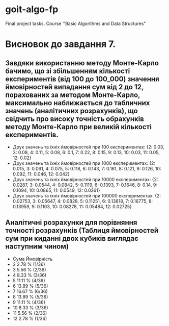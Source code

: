 # goit-algo-fp
Final project tasks. Course ''Basic Algorithms and Data Structures"


# Висновок до завдання 7. 
## Завдяки використанню методу Монте-Карло бачимо, що зі збільшенням кількості експериментів (від 100 до 100_000) значення ймовірностей випадання сум від 2 до 12, порахованих за методом Монте-Карло, максимально наближається до табличних значень (аналітичних розрахунків), що свідчить про високу точність обрахунків методу Монте-Карло при великій кількості експериментів.


- Друк значень та їхніх ймовірностей при 100 експериментах:    {2: 0.03, 3: 0.08, 4: 0.11, 5: 0.08, 6: 0.1, 7: 0.22, 8: 0.15, 9: 0.13, 10: 0.03, 11: 0.05, 12: 0.02}
- Друк значень та їхніх ймовірностей при 1000 експериментах:   {2: 0.015, 3: 0.061, 4: 0.075, 5: 0.118, 6: 0.143, 7: 0.161, 8: 0.121, 9: 0.126, 10: 0.092, 11: 0.046, 12: 0.042}
- Друк значень та їхніх ймовірностей при 10000 експериментах:  {2: 0.0287, 3: 0.0544, 4: 0.0842, 5: 0.1119, 6: 0.1393, 7: 0.1646, 8: 0.14, 9: 0.1094, 10: 0.0865, 11: 0.0549, 12: 0.0261}
- Друк значень та їхніх ймовірностей при 100000 експериментах: {2: 0.02753, 3: 0.05647, 4: 0.0828, 5: 0.11251, 6: 0.13818, 7: 0.16775, 8: 0.13959, 9: 0.1103, 10: 0.08278, 11: 0.05484, 12: 0.02725}

## Аналітичні розрахунки для порівняння точності розрахунків (Таблиця ймовірностей сум при киданні двох кубиків виглядає наступним чином)

- Сума   Ймовірність
- 2      2.78  % (1/36)
- 3      5.56  % (2/36)
- 4      8.33  % (3/36)
- 5      11.11 % (4/36)
- 6      13.89 % (5/36)
- 7      16.67 % (6/36)
- 8      13.89 % (5/36)
- 9      11.11 % (4/36)
- 10     8.33  % (3/36)
- 11     5.56  % (2/36)
- 12     2.78  % (1/36)
